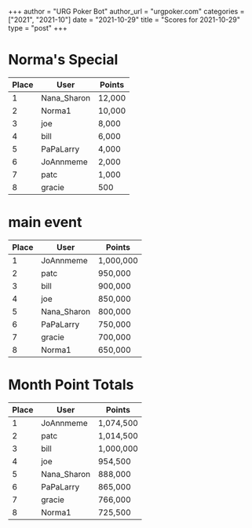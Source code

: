 +++
author = "URG Poker Bot"
author_url = "urgpoker.com"
categories = ["2021", "2021-10"]
date = "2021-10-29"
title = "Scores for 2021-10-29"
type = "post"
+++
# Norma's Special

| Place | User | Points |
|-------|------|--------|
| 1 | Nana_Sharon | 12,000 |
| 2 | Norma1 | 10,000 |
| 3 | joe | 8,000 |
| 4 | bill | 6,000 |
| 5 | PaPaLarry | 4,000 |
| 6 | JoAnnmeme | 2,000 |
| 7 | patc | 1,000 |
| 8 | gracie | 500 |

# main event

| Place | User | Points |
|-------|------|--------|
| 1 | JoAnnmeme | 1,000,000 |
| 2 | patc | 950,000 |
| 3 | bill | 900,000 |
| 4 | joe | 850,000 |
| 5 | Nana_Sharon | 800,000 |
| 6 | PaPaLarry | 750,000 |
| 7 | gracie | 700,000 |
| 8 | Norma1 | 650,000 |

# Month Point Totals

| Place | User | Points |
|-------|------|--------|
| 1 | JoAnnmeme | 1,074,500 |
| 2 | patc | 1,014,500 |
| 3 | bill | 1,000,000 |
| 4 | joe | 954,500 |
| 5 | Nana_Sharon | 888,000 |
| 6 | PaPaLarry | 865,000 |
| 7 | gracie | 766,000 |
| 8 | Norma1 | 725,500 |
